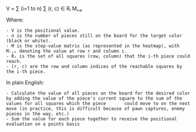 V = ∑ (i=1 to n) ∑ (r, c) ∈ Rᵢ Mᵣ,ₚ

Where:

    - V is the positional value.
    - n is the number of pieces still on the board for the target color (black or white).
    - M is the step-value matrix (as represented in the heatmap), with Mᵣ,ₚ denoting the value at row r and column c.
    - Rᵢ is the set of all squares (row, column) that the i-th piece could reach.
    - (r, c) are the row and column indices of the reachable squares by the i-th piece.
    
In plain English:
    
    - Calculate the value of all pieces on the board for the desired color by adding the value of the piece's current square to the sum of the values for all squares which the piece       could move to on the next move (in practice, this is difficult because of pawn captures, enemy pieces in the way, etc.)
    - Sum the value for each piece together to receive the positional evaluation on a points basis
